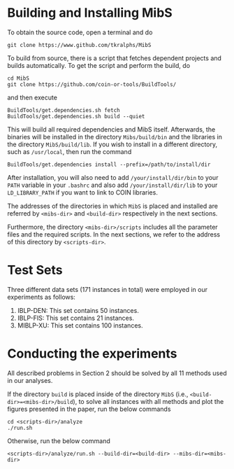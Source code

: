 # Building and Installing MibS

To obtain the source code, open a terminal and do

```
git clone https://www.github.com/tkralphs/MibS
```

To build from source, there is a script that fetches dependent projects
and builds automatically. To get the script and perform the build, do

```
cd MibS
git clone https://github.com/coin-or-tools/BuildTools/
```

and then execute

```
BuildTools/get.dependencies.sh fetch
BuildTools/get.dependencies.sh build --quiet
```

This will build all required dependencies and MibS itself. Afterwards, the
binaries will be installed in the directory `Mibs/build/bin` and the libraries
in the directory `MibS/build/lib`. If you wish to install in a different
directory, such as `/usr/local`, then run the command

```
BuildTools/get.dependencies install --prefix=/path/to/install/dir
```

After installation, you will also need to add `/your/install/dir/bin` to your
`PATH` variable in your `.bashrc` and also add `/your/install/dir/lib`
to your `LD_LIBRARY_PATH` if you want to link to COIN libraries.

The addresses of the directories in which `MibS` is placed and installed
are referred by `<mibs-dir>` and `<build-dir>` respectively in the next sections.

Furthermore, the directory `<mibs-dir>/scripts` includes all the parameter
files and the required scripts. In the next sections, we refer to the
address of this directory by `<scripts-dir>`.

# Test Sets

Three different data sets (171 instances in total) were employed in our
experiments as follows:

1. IBLP-DEN: This set contains 50 instances.
2. IBLP-FIS: This set contains 21 instances.
3. MIBLP-XU: This set contains 100 instances.

# Conducting the experiments

All described problems in Section 2 should be solved by all 11
methods used in our analyses.

If the directory `build` is placed inside of the directory `MibS`
(i.e., `<build-dir>=<mibs-dir>/build`), to solve all instances with all
methods and plot the figures presented in the paper, run the below commands

```
cd <scripts-dir>/analyze
./run.sh
```

Otherwise, run the below command

```
<scripts-dir>/analyze/run.sh --build-dir=<build-dir> --mibs-dir=<mibs-dir>
```
